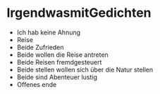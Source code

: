 # IrgendwasmitGedichten

* Ich hab keine Ahnung
* Reise
* Beide Zufrieden
* Beide wollen die Reise antreten
* Beide Reisen fremdgesteuert
* Beide stellen wollen sich über die Natur stellen
* Beide sind Abenteuer lustig
* Offenes ende

